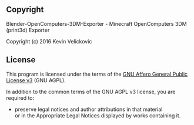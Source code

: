 
## Copyright

Blender-OpenComputers-3DM-Exporter - Minecraft OpenComputers 3DM (print3d) Exporter<br />

Copyright (c) 2016 Kevin Velickovic<br />

## License

This program is licensed under the terms of the
[GNU Affero General Public License v3](http://www.gnu.org/licenses/agpl.html)
(GNU AGPL).

In addition to the common terms of the GNU AGPL v3 license, you are required to:

*   preserve legal notices and author attributions in that material<br />
    or in the Appropriate Legal Notices displayed by works containing it.
